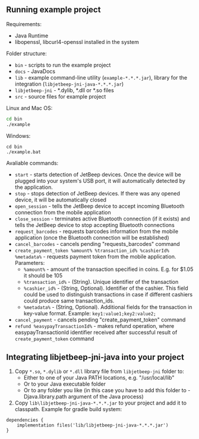 

## Running example project

Requirements: 

* Java Runtime
* libopenssl, libcurl4-openssl installed in the system

Folder structure:

* `bin` - scripts to run the example project
* `docs` - JavaDocs
* `lib` - example command-line utility (`example-*.*.*.jar`), library for the integration (`libjetbeep-jni-java-*.*.*.jar`)
* `libjetbeep-jni` - *.dylib, *.dll or *.so files
* `src` - source files for example project

Linux and Mac OS:

```bash
cd bin
./example
```

Windows:

```
cd bin
./example.bat
```

Avaliable commands:

* `start` - starts detection of JetBeep devices. Once the device will be plugged into your system's USB port, it will automatically detected by the application.
* `stop` - stops detection of JetBeep devices. If there was any opened device, it will be automatically closed
* `open_session` - tells the JetBeep device to accept incoming Bluetooth connection from the mobile application
* `close_session` - terminates active Bluetooth connection (if it exists) and tells the JetBeep device to stop accepting Bluetooth connections
* `request_barcodes` - requests barcodes information from the mobile application (once the Bluetooth connection will be established)
* `cancel_barcodes` - cancels pending "requests_barcodes" command
* `create_payment_token %amount% %transaction_id% %cashierId% %metadata%` - requests payment token from the mobile application. Parameters:
  * `%amount%` - amount of the transaction specified in coins. E.g. for $1.05 it should be 105
  * `%transaction_id%` - (String). Unique identifier of the transaction
  * `%cashier_id%` - (String, Optional). Identifier of the cashier. This field could be used to distinguish transactions in case if different cashiers could produce same transaction_ids. 
  * `%metadata%` - (String, Optional). Additional fields for the transaction in key-value format. Example: `key1:value1;key2:value2;`
* `cancel_payment` - cancels pending "create_payment_token" command
* `refund %easypayTransactionId%` - makes refund operation, where easypayTransactionId identifier received after successful result of `create_payment_token` command

## Integrating libjetbeep-jni-java into your project

1. Copy `*.so`, `*.dylib` or `*.dll` library file from `libjetbeep-jni` folder to:
    * Either to one of your Java PATH locations, e.g. "/usr/local/lib"
    * Or to your Java executable folder
    * Or to any folder you like (in this case you have to add this folder to -Djava.library.path argument of the Java process)
1. Copy ```lib\libjetbeep-jni-java-*.*.*.jar``` to your project and add it to classpath. Example for gradle build system:

```
dependencies {
    implementation files('lib/libjetbeep-jni-java-*.*.*.jar')
}
```